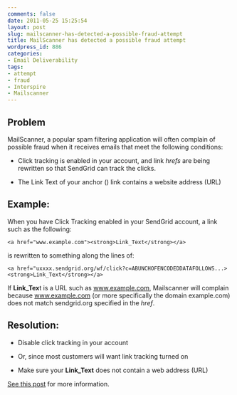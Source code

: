 ```yaml
---
comments: false
date: 2011-05-25 15:25:54
layout: post
slug: mailscanner-has-detected-a-possible-fraud-attempt
title: MailScanner has detected a possible fraud attempt
wordpress_id: 886
categories:
- Email Deliverability
tags:
- attempt
- fraud
- Interspire
- Mailscanner
---
```


## Problem




MailScanner, a popular spam filtering application will often complain of possible fraud when it receives emails that meet the following conditions:






  * Click tracking is enabled in your account, and link _hrefs_ are being rewritten so that SendGrid can track the clicks.


  * The Link Text of your anchor (<a>) link contains a website address (URL)




## Example:




When you have Click Tracking enabled in your SendGrid account, a link such as the following:



    
    <a href="www.example.com"><strong>Link_Text</strong></a>




is rewritten to something along the lines of:



    
    <a href="uxxxx.sendgrid.org/wf/click?c=ABUNCHOFENCODEDDATAFOLLOWS...><strong>Link_Text</strong></a>




If **Link_Tex**t is a URL such as www.example.com, Mailscanner will complain because www.example.com (or more specifically the domain example.com) does not match sendgrid.org specified in the _href_.




## Resolution:






  * Disable click tracking in your account


  * Or, since most customers will want link tracking turned on


  * Make sure your **Link_Text** does not contain a web address (URL)




[See this post](https://www.interspire.com/support/kb/questions/1104/Recipients+are+seeing+phrases+like+%22MailScanner+has+detected+a+possible+fraud+attempt+from...%22) for more information.
